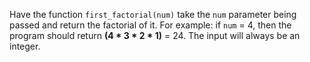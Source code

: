 Have the function `first_factorial(num)` take the `num` parameter being passed and return the factorial of it. For example: if `num` = 4, then the program should return **(4 * 3 * 2 * 1)** = 24. The input will always be an integer.

